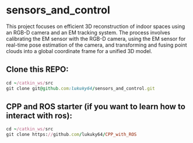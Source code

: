 # sensors_and_control
This project focuses on efficient 3D reconstruction of indoor spaces using an RGB-D camera and an EM tracking system. The process involves calibrating the EM sensor with the RGB-D camera, using the EM sensor for real-time pose estimation of the camera, and transforming and fusing point clouds into a global coordinate frame for a unified 3D model.

## Clone this REPO:
```Ruby
cd ~/catkin_ws/src
git clone git@github.com:lukuky64/sensors_and_control.git
```

## CPP and ROS starter (if you want to learn how to interact with ros):
```ruby
cd ~/catkin_ws/src
git clone https://github.com/lukuky64/CPP_with_ROS
```
